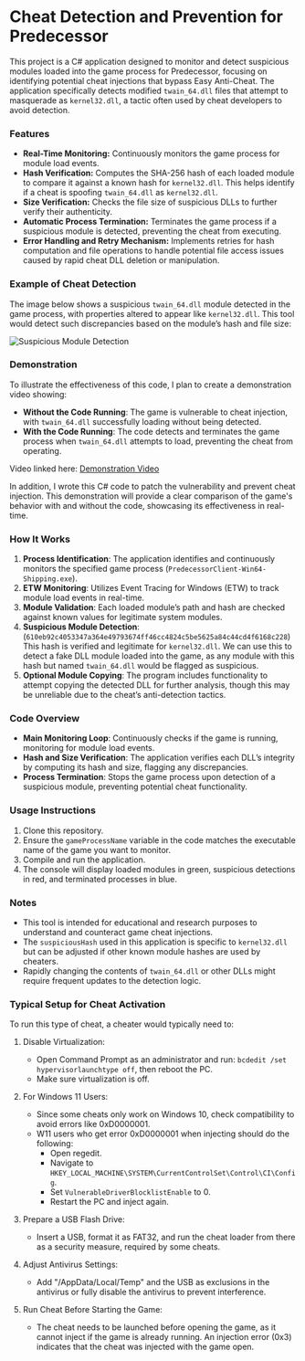 # Cheat Detection and Prevention for Predecessor 

This project is a C# application designed to monitor and detect suspicious modules loaded into the game process for Predecessor, focusing on identifying potential cheat injections that bypass Easy Anti-Cheat. The application specifically detects modified `twain_64.dll` files that attempt to masquerade as `kernel32.dll`, a tactic often used by cheat developers to avoid detection.

### Features
- **Real-Time Monitoring:** Continuously monitors the game process for module load events.
- **Hash Verification:** Computes the SHA-256 hash of each loaded module to compare it against a known hash for `kernel32.dll`. This helps identify if a cheat is spoofing `twain_64.dll` as `kernel32.dll`.
- **Size Verification:** Checks the file size of suspicious DLLs to further verify their authenticity.
- **Automatic Process Termination:** Terminates the game process if a suspicious module is detected, preventing the cheat from executing.
- **Error Handling and Retry Mechanism:** Implements retries for hash computation and file operations to handle potential file access issues caused by rapid cheat DLL deletion or manipulation.

### Example of Cheat Detection
The image below shows a suspicious `twain_64.dll` module detected in the game process, with properties altered to appear like `kernel32.dll`. This tool would detect such discrepancies based on the module’s hash and file size:

![Suspicious Module Detection](https://cdn.discordapp.com/attachments/1120891011581874237/1305179346528370778/wmokFRq.png?ex=6732167d&is=6730c4fd&hm=9aa4acb997a0a37e5c5cf25664e43b1ad526ae0bc51958efe642a8d62c11b477&)

### Demonstration
To illustrate the effectiveness of this code, I plan to create a demonstration video showing:
- **Without the Code Running**: The game is vulnerable to cheat injection, with `twain_64.dll` successfully loading without being detected.
- **With the Code Running**: The code detects and terminates the game process when `twain_64.dll` attempts to load, preventing the cheat from operating.

Video linked here: [Demonstration Video](https://youtu.be/7FrpDl_ku5k?si=0UAxGoiHlXB7rgGq)

In addition, I wrote this C# code to patch the vulnerability and prevent cheat injection. This demonstration will provide a clear comparison of the game's behavior with and without the code, showcasing its effectiveness in real-time.

### How It Works
1. **Process Identification**: The application identifies and continuously monitors the specified game process (`PredecessorClient-Win64-Shipping.exe`).
2. **ETW Monitoring**: Utilizes Event Tracing for Windows (ETW) to track module load events in real-time.
3. **Module Validation**: Each loaded module’s path and hash are checked against known values for legitimate system modules.
4. **Suspicious Module Detection**:(`610eb92c4053347a364e49793674ff46cc4824c5be5625a84c44cd4f6168c228`) This hash is verified and legitimate for `kernel32.dll`. We can use this to detect a fake DLL module loaded into the game, as any module with this hash but named `twain_64.dll` would be flagged as suspicious.
5. **Optional Module Copying**: The program includes functionality to attempt copying the detected DLL for further analysis, though this may be unreliable due to the cheat’s anti-detection tactics.

### Code Overview
- **Main Monitoring Loop**: Continuously checks if the game is running, monitoring for module load events.
- **Hash and Size Verification**: The application verifies each DLL’s integrity by computing its hash and size, flagging any discrepancies.
- **Process Termination**: Stops the game process upon detection of a suspicious module, preventing potential cheat functionality.
  
### Usage Instructions
1. Clone this repository.
2. Ensure the `gameProcessName` variable in the code matches the executable name of the game you want to monitor.
3. Compile and run the application.
4. The console will display loaded modules in green, suspicious detections in red, and terminated processes in blue.

### Notes
- This tool is intended for educational and research purposes to understand and counteract game cheat injections.
- The `suspiciousHash` used in this application is specific to `kernel32.dll` but can be adjusted if other known module hashes are used by cheaters.
- Rapidly changing the contents of `twain_64.dll` or other DLLs might require frequent updates to the detection logic.

### Typical Setup for Cheat Activation
To run this type of cheat, a cheater would typically need to:

1. Disable Virtualization:
   - Open Command Prompt as an administrator and run: `bcdedit /set hypervisorlaunchtype off`, then reboot the PC.
   - Make sure virtualization is off.

2. For Windows 11 Users:
   - Since some cheats only work on Windows 10, check compatibility to avoid errors like 0xD0000001.
   - W11 users who get error 0xD0000001 when injecting should do the following:
     - Open regedit.
     - Navigate to `HKEY_LOCAL_MACHINE\SYSTEM\CurrentControlSet\Control\CI\Config`.
     - Set `VulnerableDriverBlocklistEnable` to 0.
     - Restart the PC and inject again.

3. Prepare a USB Flash Drive:
   - Insert a USB, format it as FAT32, and run the cheat loader from there as a security measure, required by some cheats.

4. Adjust Antivirus Settings:
   - Add "/AppData/Local/Temp" and the USB as exclusions in the antivirus or fully disable the antivirus to prevent interference.

5. Run Cheat Before Starting the Game:
   - The cheat needs to be launched before opening the game, as it cannot inject if the game is already running. An injection error (0x3) indicates that the cheat was injected with the game open.
